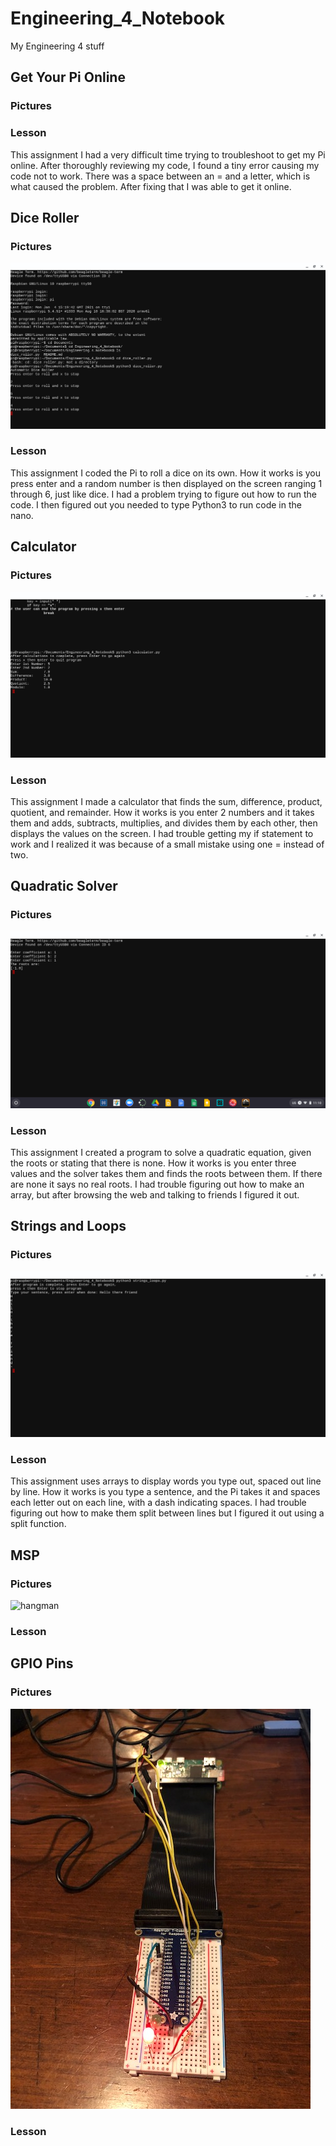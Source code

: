 # Engineering_4_Notebook
My Engineering 4 stuff

## Get Your Pi Online
### Pictures

### Lesson
This assignment I had a very difficult time trying to troubleshoot to get my Pi online. After thoroughly reviewing my code, I found a tiny error causing my code not to work. There was a space between an = and a letter, which is what caused the problem. After fixing that I was able to get it online. 

## Dice Roller
### Pictures
![Dice_roller](Images/Dice_roller.png)
### Lesson
This assignment I coded the Pi to roll a dice on its own. How it works is you press enter and a random number is then displayed on the screen ranging 1 through 6, just like dice. I had a problem trying to figure out how to run the code. I then figured out you needed to type Python3 to run code in the nano.  

## Calculator
### Pictures
![Calculator_pi](Images/Calculator_pi.png)
### Lesson
This assignment I made a calculator that finds the sum, difference, product, quotient, and remainder. How it works is you enter 2 numbers and it takes them and adds, subtracts, multiplies, and divides them by each other, then displays the values on the screen. I had trouble getting my if statement to work and I realized it was because of a small mistake using one = instead of two. 

## Quadratic Solver
### Pictures
![Quadratic_solver](Images/Quadratic_solver.png)
### Lesson
This assignment I created a program to solve a quadratic equation, given the roots or stating that there is none. How it works is you enter three values and the solver takes them and finds the roots between them. If there are none it says no real roots. I had trouble figuring out how to make an array, but after browsing the web and talking to friends I figured it out. 

## Strings and Loops
### Pictures
![Strings_Loops](Images/Strings_Loops.png)
### Lesson
This assignment uses arrays to display words you type out, spaced out line by line. How it works is you type a sentence, and the Pi takes it and spaces each letter out on each line, with a dash indicating spaces. I had trouble figuring out how to make them split between lines but I figured it out using a split function. 

## MSP
### Pictures
![hangman](Images/hangmann.png)
### Lesson


## GPIO Pins
### Pictures
![GPIOpins](Images/GPIOpins.jpg)
### Lesson
